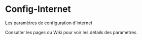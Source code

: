 # Config-Internet
Les paramètres de configuration d'internet

Consulter les pages du Wiki pour voir les détails des paramètres.
